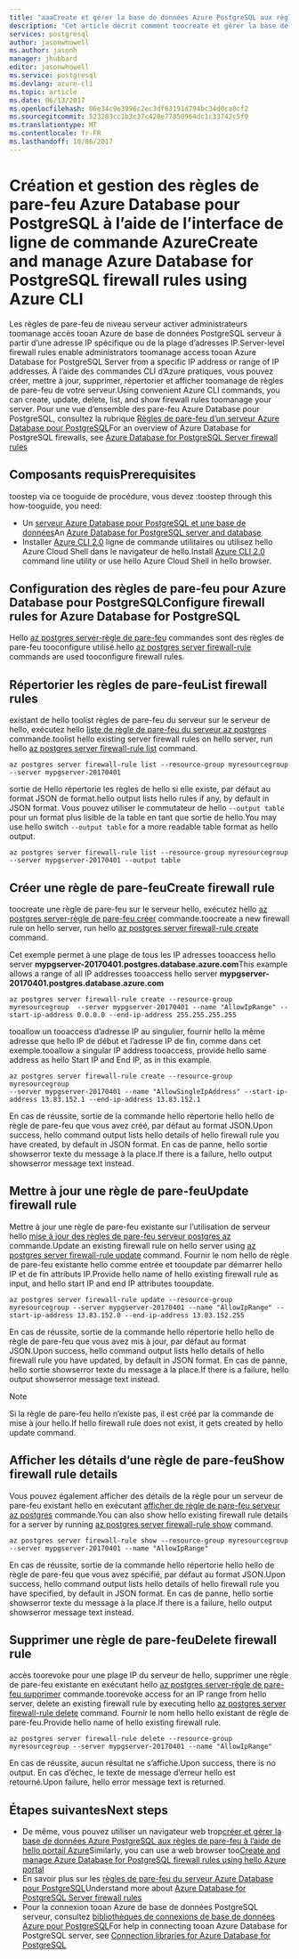 ```yaml
---
title: "aaaCreate et gérer la base de données Azure PostgreSQL aux règles de pare-feu à l’aide d’Azure CLI | Documents Microsoft"
description: "Cet article décrit comment toocreate et gérer la base de données Azure PostgreSQL aux règles de pare-feu à l’aide de la ligne de commande CLI d’Azure."
services: postgresql
author: jasonwhowell
ms.author: jasonh
manager: jhubbard
editor: jasonwhowell
ms.service: postgresql
ms.devlang: azure-cli
ms.topic: article
ms.date: 06/13/2017
ms.openlocfilehash: 06e34c9e3996c2ec3df63191d794bc34d0ca0cf2
ms.sourcegitcommit: 523283cc1b3c37c428e77850964dc1c33742c5f0
ms.translationtype: MT
ms.contentlocale: fr-FR
ms.lasthandoff: 10/06/2017
---
```

# <a name="create-and-manage-azure-database-for-postgresql-firewall-rules-using-azure-cli"></a><span data-ttu-id="bdeec-103">Création et gestion des règles de pare-feu Azure Database pour PostgreSQL à l’aide de l’interface de ligne de commande Azure</span><span class="sxs-lookup"><span data-stu-id="bdeec-103">Create and manage Azure Database for PostgreSQL firewall rules using Azure CLI</span></span>
<span data-ttu-id="bdeec-104">Les règles de pare-feu de niveau serveur activer administrateurs toomanage accès tooan Azure de base de données PostgreSQL serveur à partir d’une adresse IP spécifique ou de la plage d’adresses IP.</span><span class="sxs-lookup"><span data-stu-id="bdeec-104">Server-level firewall rules enable administrators toomanage access tooan Azure Database for PostgreSQL Server from a specific IP address or range of IP addresses.</span></span> <span data-ttu-id="bdeec-105">À l’aide des commandes CLI d’Azure pratiques, vous pouvez créer, mettre à jour, supprimer, répertorier et afficher toomanage de règles de pare-feu de votre serveur.</span><span class="sxs-lookup"><span data-stu-id="bdeec-105">Using convenient Azure CLI commands, you can create, update, delete, list, and show firewall rules toomanage your server.</span></span> <span data-ttu-id="bdeec-106">Pour une vue d’ensemble des pare-feu Azure Database pour PostgreSQL, consultez la rubrique [Règles de pare-feu d’un serveur Azure Database pour PostgreSQL](concepts-firewall-rules.md)</span><span class="sxs-lookup"><span data-stu-id="bdeec-106">For an overview of Azure Database for PostgreSQL firewalls, see [Azure Database for PostgreSQL Server firewall rules](concepts-firewall-rules.md)</span></span>

## <a name="prerequisites"></a><span data-ttu-id="bdeec-107">Composants requis</span><span class="sxs-lookup"><span data-stu-id="bdeec-107">Prerequisites</span></span>
<span data-ttu-id="bdeec-108">toostep via ce tooguide de procédure, vous devez :</span><span class="sxs-lookup"><span data-stu-id="bdeec-108">toostep through this how-tooguide, you need:</span></span>
- <span data-ttu-id="bdeec-109">Un [serveur Azure Database pour PostgreSQL et une base de données](quickstart-create-server-database-azure-cli.md)</span><span class="sxs-lookup"><span data-stu-id="bdeec-109">An [Azure Database for PostgreSQL server and database](quickstart-create-server-database-azure-cli.md)</span></span>
- <span data-ttu-id="bdeec-110">Installer [Azure CLI 2.0](/cli/azure/install-azure-cli) ligne de commande utilitaires ou utilisez hello Azure Cloud Shell dans le navigateur de hello.</span><span class="sxs-lookup"><span data-stu-id="bdeec-110">Install [Azure CLI 2.0](/cli/azure/install-azure-cli) command line utility or use hello Azure Cloud Shell in hello browser.</span></span>

## <a name="configure-firewall-rules-for-azure-database-for-postgresql"></a><span data-ttu-id="bdeec-111">Configuration des règles de pare-feu pour Azure Database pour PostgreSQL</span><span class="sxs-lookup"><span data-stu-id="bdeec-111">Configure firewall rules for Azure Database for PostgreSQL</span></span>
<span data-ttu-id="bdeec-112">Hello [az postgres server-règle de pare-feu](/cli/azure/postgres/server/firewall-rule) commandes sont des règles de pare-feu tooconfigure utilisé.</span><span class="sxs-lookup"><span data-stu-id="bdeec-112">hello [az postgres server firewall-rule](/cli/azure/postgres/server/firewall-rule) commands are used tooconfigure firewall rules.</span></span>

## <a name="list-firewall-rules"></a><span data-ttu-id="bdeec-113">Répertorier les règles de pare-feu</span><span class="sxs-lookup"><span data-stu-id="bdeec-113">List firewall rules</span></span> 
<span data-ttu-id="bdeec-114">existant de hello toolist règles de pare-feu du serveur sur le serveur de hello, exécutez hello [liste de règle de pare-feu du serveur az postgres](/cli/azure/postgres/server/firewall-rule#list) commande.</span><span class="sxs-lookup"><span data-stu-id="bdeec-114">toolist hello existing server firewall rules on hello server, run hello [az postgres server firewall-rule list](/cli/azure/postgres/server/firewall-rule#list) command.</span></span>
```azurecli-interactive
az postgres server firewall-rule list --resource-group myresourcegroup --server mypgserver-20170401
```
<span data-ttu-id="bdeec-115">sortie de Hello répertorie les règles de hello si elle existe, par défaut au format JSON de format.</span><span class="sxs-lookup"><span data-stu-id="bdeec-115">hello output lists hello rules if any, by default in JSON format.</span></span> <span data-ttu-id="bdeec-116">Vous pouvez utiliser le commutateur de hello `--output table` pour un format plus lisible de la table en tant que sortie de hello.</span><span class="sxs-lookup"><span data-stu-id="bdeec-116">You may use hello switch `--output table` for a more readable table format as hello output.</span></span>
```azurecli-interactive
az postgres server firewall-rule list --resource-group myresourcegroup --server mypgserver-20170401 --output table
```
## <a name="create-firewall-rule"></a><span data-ttu-id="bdeec-117">Créer une règle de pare-feu</span><span class="sxs-lookup"><span data-stu-id="bdeec-117">Create firewall rule</span></span>
<span data-ttu-id="bdeec-118">toocreate une règle de pare-feu sur le serveur hello, exécutez hello [az postgres server-règle de pare-feu créer](/cli/azure/postgres/server/firewall-rule#create) commande.</span><span class="sxs-lookup"><span data-stu-id="bdeec-118">toocreate a new firewall rule on hello server, run hello [az postgres server firewall-rule create](/cli/azure/postgres/server/firewall-rule#create) command.</span></span> 

<span data-ttu-id="bdeec-119">Cet exemple permet à une plage de tous les IP adresses tooaccess hello server **mypgserver-20170401.postgres.database.azure.com**</span><span class="sxs-lookup"><span data-stu-id="bdeec-119">This example allows a range of all IP addresses tooaccess hello server **mypgserver-20170401.postgres.database.azure.com**</span></span>
```azurecli-interactive
az postgres server firewall-rule create --resource-group myresourcegroup  --server mypgserver-20170401 --name "AllowIpRange" --start-ip-address 0.0.0.0 --end-ip-address 255.255.255.255
```
<span data-ttu-id="bdeec-120">tooallow un tooaccess d’adresse IP au singulier, fournir hello la même adresse que hello IP de début et l’adresse IP de fin, comme dans cet exemple.</span><span class="sxs-lookup"><span data-stu-id="bdeec-120">tooallow a singular IP address tooaccess, provide hello same address as hello Start IP and End IP, as in this example.</span></span>
```azurecli-interactive
az postgres server firewall-rule create --resource-group myresourcegroup  
--server mypgserver-20170401 --name "AllowSingleIpAddress" --start-ip-address 13.83.152.1 --end-ip-address 13.83.152.1
```
<span data-ttu-id="bdeec-121">En cas de réussite, sortie de la commande hello répertorie hello hello de règle de pare-feu que vous avez créé, par défaut au format JSON.</span><span class="sxs-lookup"><span data-stu-id="bdeec-121">Upon success, hello command output lists hello details of hello firewall rule you have created, by default in JSON format.</span></span> <span data-ttu-id="bdeec-122">En cas de panne, hello sortie showserror texte du message à la place.</span><span class="sxs-lookup"><span data-stu-id="bdeec-122">If there is a failure, hello output showserror message text instead.</span></span>

## <a name="update-firewall-rule"></a><span data-ttu-id="bdeec-123">Mettre à jour une règle de pare-feu</span><span class="sxs-lookup"><span data-stu-id="bdeec-123">Update firewall rule</span></span> 
<span data-ttu-id="bdeec-124">Mettre à jour une règle de pare-feu existante sur l’utilisation de serveur hello [mise à jour des règles de pare-feu serveur postgres az](/cli/azure/postgres/server/firewall-rule#update) commande.</span><span class="sxs-lookup"><span data-stu-id="bdeec-124">Update an existing firewall rule on hello server using [az postgres server firewall-rule update](/cli/azure/postgres/server/firewall-rule#update) command.</span></span> <span data-ttu-id="bdeec-125">Fournir le nom hello de règle de pare-feu existante hello comme entrée et tooupdate par démarrer hello IP et de fin attributs IP.</span><span class="sxs-lookup"><span data-stu-id="bdeec-125">Provide hello name of hello existing firewall rule as input, and hello start IP and end IP attributes tooupdate.</span></span>
```azurecli-interactive
az postgres server firewall-rule update --resource-group myresourcegroup --server mypgserver-20170401 --name "AllowIpRange" --start-ip-address 13.83.152.0 --end-ip-address 13.83.152.255
```
<span data-ttu-id="bdeec-126">En cas de réussite, sortie de la commande hello répertorie hello hello de règle de pare-feu que vous avez mis à jour, par défaut au format JSON.</span><span class="sxs-lookup"><span data-stu-id="bdeec-126">Upon success, hello command output lists hello details of hello firewall rule you have updated, by default in JSON format.</span></span> <span data-ttu-id="bdeec-127">En cas de panne, hello sortie showserror texte du message à la place.</span><span class="sxs-lookup"><span data-stu-id="bdeec-127">If there is a failure, hello output showserror message text instead.</span></span>
> [!NOTE]
> <span data-ttu-id="bdeec-128">Si la règle de pare-feu hello n’existe pas, il est créé par la commande de mise à jour hello.</span><span class="sxs-lookup"><span data-stu-id="bdeec-128">If hello firewall rule does not exist, it gets created by hello update command.</span></span>

## <a name="show-firewall-rule-details"></a><span data-ttu-id="bdeec-129">Afficher les détails d’une règle de pare-feu</span><span class="sxs-lookup"><span data-stu-id="bdeec-129">Show firewall rule details</span></span>
<span data-ttu-id="bdeec-130">Vous pouvez également afficher des détails de la règle pour un serveur de pare-feu existant hello en exécutant [afficher de règle de pare-feu serveur az postgres](/cli/azure/postgres/server/firewall-rule#show) commande.</span><span class="sxs-lookup"><span data-stu-id="bdeec-130">You can also show hello existing firewall rule details for a server by running [az postgres server firewall-rule show](/cli/azure/postgres/server/firewall-rule#show) command.</span></span>
```azurecli-interactive
az postgres server firewall-rule show --resource-group myresourcegroup --server mypgserver-20170401 --name "AllowIpRange"
```
<span data-ttu-id="bdeec-131">En cas de réussite, sortie de la commande hello répertorie hello hello de règle de pare-feu que vous avez spécifié, par défaut au format JSON.</span><span class="sxs-lookup"><span data-stu-id="bdeec-131">Upon success, hello command output lists hello details of hello firewall rule you have specified, by default in JSON format.</span></span> <span data-ttu-id="bdeec-132">En cas de panne, hello sortie showserror texte du message à la place.</span><span class="sxs-lookup"><span data-stu-id="bdeec-132">If there is a failure, hello output showserror message text instead.</span></span>

## <a name="delete-firewall-rule"></a><span data-ttu-id="bdeec-133">Supprimer une règle de pare-feu</span><span class="sxs-lookup"><span data-stu-id="bdeec-133">Delete firewall rule</span></span>
<span data-ttu-id="bdeec-134">accès toorevoke pour une plage IP du serveur de hello, supprimer une règle de pare-feu existante en exécutant hello [az postgres server-règle de pare-feu supprimer](/cli/azure/postgres/server/firewall-rule#delete) commande.</span><span class="sxs-lookup"><span data-stu-id="bdeec-134">toorevoke access for an IP range from hello server, delete an existing firewall rule by executing hello [az postgres server firewall-rule delete](/cli/azure/postgres/server/firewall-rule#delete) command.</span></span> <span data-ttu-id="bdeec-135">Fournir le nom hello hello existant de règle de pare-feu.</span><span class="sxs-lookup"><span data-stu-id="bdeec-135">Provide hello name of hello existing firewall rule.</span></span>
```azurecli-interactive
az postgres server firewall-rule delete --resource-group myresourcegroup --server mypgserver-20170401 --name "AllowIpRange"
```
<span data-ttu-id="bdeec-136">En cas de réussite, aucun résultat ne s’affiche.</span><span class="sxs-lookup"><span data-stu-id="bdeec-136">Upon success, there is no output.</span></span> <span data-ttu-id="bdeec-137">En cas d’échec, le texte de message d’erreur hello est retourné.</span><span class="sxs-lookup"><span data-stu-id="bdeec-137">Upon failure, hello error message text is returned.</span></span>

## <a name="next-steps"></a><span data-ttu-id="bdeec-138">Étapes suivantes</span><span class="sxs-lookup"><span data-stu-id="bdeec-138">Next steps</span></span>
- <span data-ttu-id="bdeec-139">De même, vous pouvez utiliser un navigateur web trop[créer et gérer la base de données Azure PostgreSQL aux règles de pare-feu à l’aide de hello portail Azure](howto-manage-firewall-using-portal.md)</span><span class="sxs-lookup"><span data-stu-id="bdeec-139">Similarly, you can use a web browser too[Create and manage Azure Database for PostgreSQL firewall rules using hello Azure portal](howto-manage-firewall-using-portal.md)</span></span>
- <span data-ttu-id="bdeec-140">En savoir plus sur les [règles de pare-feu du serveur Azure Database pour PostgreSQL](concepts-firewall-rules.md)</span><span class="sxs-lookup"><span data-stu-id="bdeec-140">Understand more about [Azure Database for PostgreSQL Server firewall rules](concepts-firewall-rules.md)</span></span>
- <span data-ttu-id="bdeec-141">Pour la connexion tooan Azure de base de données PostgreSQL serveur, consultez [bibliothèques de connexions de base de données Azure pour PostgreSQL](concepts-connection-libraries.md)</span><span class="sxs-lookup"><span data-stu-id="bdeec-141">For help in connecting tooan Azure Database for PostgreSQL server, see [Connection libraries for Azure Database for PostgreSQL](concepts-connection-libraries.md)</span></span>
